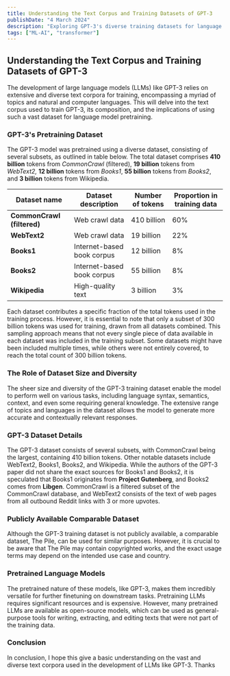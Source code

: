 ```yaml
---
title: Understanding the Text Corpus and Training Datasets of GPT-3
publishDate: "4 March 2024"
description: "Exploring GPT-3's diverse training datasets for language model pretraining development."
tags: ["ML-AI", "transformer"]
---
```


## Understanding the Text Corpus and Training Datasets of GPT-3

The development of large language models (LLMs) like GPT-3 relies on extensive and diverse text corpora for training, encompassing a myriad of topics and natural and computer languages. This will delve into the text corpus used to train GPT-3, its composition, and the implications of using such a vast dataset for language model pretraining.

### GPT-3's Pretraining Dataset

The GPT-3 model was pretrained using a diverse dataset, consisting of several subsets, as outlined in table below. The total dataset comprises **410 billion** tokens from _CommonCrawl_ (filtered), **19 billion** tokens from _WebText2,_ **12 billion** tokens from _Books1_, **55 billion** tokens from _Books2_, and **3 billion** tokens from Wikipedia.

| Dataset name               | Dataset description        | Number of tokens | Proportion in training data |
| -------------------------- | -------------------------- | ---------------- | --------------------------- |
| **CommonCrawl (filtered)** | Web crawl data             | 410 billion      | 60%                         |
| **WebText2**               | Web crawl data             | 19 billion       | 22%                         |
| **Books1**                 | Internet-based book corpus | 12 billion       | 8%                          |
| **Books2**                 | Internet-based book corpus | 55 billion       | 8%                          |
| **Wikipedia**              | High-quality text          | 3 billion        | 3%                          |

Each dataset contributes a specific fraction of the total tokens used in the training process. However, it is essential to note that only a subset of 300 billion tokens was used for training, drawn from all datasets combined. This sampling approach means that not every single piece of data available in each dataset was included in the training subset. Some datasets might have been included multiple times, while others were not entirely covered, to reach the total count of 300 billion tokens.

### The Role of Dataset Size and Diversity

The sheer size and diversity of the GPT-3 training dataset enable the model to perform well on various tasks, including language syntax, semantics, context, and even some requiring general knowledge. The extensive range of topics and languages in the dataset allows the model to generate more accurate and contextually relevant responses.

### GPT-3 Dataset Details

The GPT-3 dataset consists of several subsets, with CommonCrawl being the largest, containing 410 billion tokens. Other notable datasets include WebText2, Books1, Books2, and Wikipedia.
While the authors of the GPT-3 paper did not share the exact sources for Books1 and Books2, it is speculated that Books1 originates from **Project Gutenberg**, and Books2 comes from **Libgen**. CommonCrawl is a filtered subset of the CommonCrawl database, and WebText2 consists of the text of web pages from all outbound Reddit links with 3 or more upvotes.

### Publicly Available Comparable Dataset

Although the GPT-3 training dataset is not publicly available, a comparable dataset, The Pile, can be used for similar purposes. However, it is crucial to be aware that The Pile may contain copyrighted works, and the exact usage terms may depend on the intended use case and country.

### Pretrained Language Models

The pretrained nature of these models, like GPT-3, makes them incredibly versatile for further finetuning on downstream tasks. Pretraining LLMs requires significant resources and is expensive. However, many pretrained LLMs are available as open-source models, which can be used as general-purpose tools for writing, extracting, and editing texts that were not part of the training data.

### Conclusion

In conclusion, I hope this give a basic understanding on the vast and diverse text corpora used in the development of LLMs like GPT-3. Thanks

